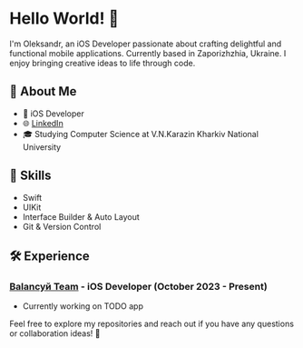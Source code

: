 # Hello World! 👋

I'm Oleksandr, an iOS Developer passionate about crafting delightful and functional mobile applications. Currently based in Zaporizhzhia, Ukraine. I enjoy bringing creative ideas to life through code.

## 🚀 About Me

- 📱 iOS Developer
- 🌐 [LinkedIn](https://linkedin.com/in/oleksandr-toropov)
- 🎓 Studying Computer Science at V.N.Karazin Kharkiv National University

## 🔧 Skills

- Swift
- UIKit
- Interface Builder & Auto Layout
- Git & Version Control

## 🛠️ Experience

### [Balancyй Team](#) - iOS Developer (October 2023 - Present)

- Currently working on TODO app
  
Feel free to explore my repositories and reach out if you have any questions or collaboration ideas! 🚀
